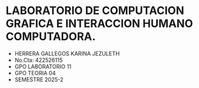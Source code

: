 # LABORATORIO DE COMPUTACION GRAFICA E INTERACCION HUMANO COMPUTADORA.
- HERRERA GALLEGOS KARINA JEZULETH 
- No.Cta: 422526115 
- GPO LABORATORIO 11
- GPO TEORIA 04
- SEMESTRE 2025-2
